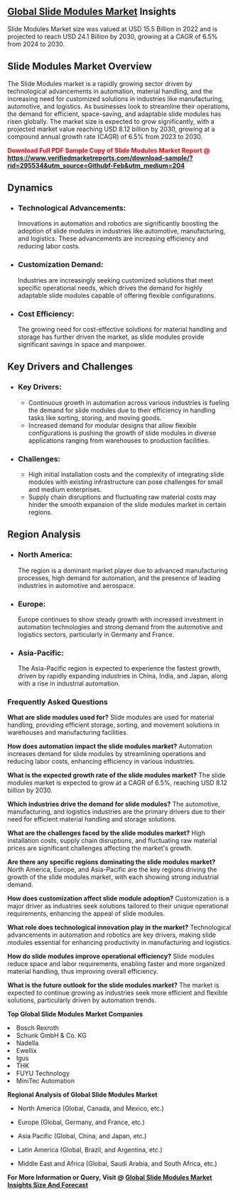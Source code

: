 <h2><a href="https://www.verifiedmarketreports.com/download-sample/?rid=295534&amp;utm_source=Githubf&amp;utm_medium=204" target="_blank">Global Slide Modules Market</a> Insights</h2><p>Slide Modules Market size was valued at USD 15.5 Billion in 2022 and is projected to reach USD 24.1 Billion by 2030, growing at a CAGR of 6.5% from 2024 to 2030.</p><p> <h2>Slide Modules Market Overview</h2> <p>The Slide Modules market is a rapidly growing sector driven by technological advancements in automation, material handling, and the increasing need for customized solutions in industries like manufacturing, automotive, and logistics. As businesses look to streamline their operations, the demand for efficient, space-saving, and adaptable slide modules has risen globally. The market size is expected to grow significantly, with a projected market value reaching USD 8.12 billion by 2030, growing at a compound annual growth rate (CAGR) of 6.5% from 2023 to 2030.</p> <p><strong><p><span class=""><span style="color: #ff0000;"><strong>Download Full PDF Sample Copy of Slide Modules Market Report</strong> @ </span><a href="https://www.verifiedmarketreports.com/download-sample/?rid=295534&amp;utm_source=Githubf-Feb&amp;utm_medium=204" target="_blank">https://www.verifiedmarketreports.com/download-sample/?rid=295534&amp;utm_source=Githubf-Feb&amp;utm_medium=204</a></span></p></strong></p> <h2>Dynamics</h2> <ul> <li><h3>Technological Advancements:</h3> Innovations in automation and robotics are significantly boosting the adoption of slide modules in industries like automotive, manufacturing, and logistics. These advancements are increasing efficiency and reducing labor costs.</li> <li><h3>Customization Demand:</h3> Industries are increasingly seeking customized solutions that meet specific operational needs, which drives the demand for highly adaptable slide modules capable of offering flexible configurations.</li> <li><h3>Cost Efficiency:</h3> The growing need for cost-effective solutions for material handling and storage has further driven the market, as slide modules provide significant savings in space and manpower.</li> </ul> <h2>Key Drivers and Challenges</h2> <ul> <li><h3>Key Drivers:</h3> <ul> <li>Continuous growth in automation across various industries is fueling the demand for slide modules due to their efficiency in handling tasks like sorting, storing, and moving goods.</li> <li>Increased demand for modular designs that allow flexible configurations is pushing the growth of slide modules in diverse applications ranging from warehouses to production facilities.</li> </ul> </li> <li><h3>Challenges:</h3> <ul> <li>High initial installation costs and the complexity of integrating slide modules with existing infrastructure can pose challenges for small and medium enterprises.</li> <li>Supply chain disruptions and fluctuating raw material costs may hinder the smooth expansion of the slide modules market in certain regions.</li> </ul> </li> </ul> <h2>Region Analysis</h2> <ul> <li><h3>North America:</h3> The region is a dominant market player due to advanced manufacturing processes, high demand for automation, and the presence of leading industries in automotive and aerospace.</li> <li><h3>Europe:</h3> Europe continues to show steady growth with increased investment in automation technologies and strong demand from the automotive and logistics sectors, particularly in Germany and France.</li> <li><h3>Asia-Pacific:</h3> The Asia-Pacific region is expected to experience the fastest growth, driven by rapidly expanding industries in China, India, and Japan, along with a rise in industrial automation.</li> </ul> <h3>Frequently Asked Questions</h3> <p><strong>What are slide modules used for?</strong> Slide modules are used for material handling, providing efficient storage, sorting, and movement solutions in warehouses and manufacturing facilities.</p> <p><strong>How does automation impact the slide modules market?</strong> Automation increases demand for slide modules by streamlining operations and reducing labor costs, enhancing efficiency in various industries.</p> <p><strong>What is the expected growth rate of the slide modules market?</strong> The slide modules market is expected to grow at a CAGR of 6.5%, reaching USD 8.12 billion by 2030.</p> <p><strong>Which industries drive the demand for slide modules?</strong> The automotive, manufacturing, and logistics industries are the primary drivers due to their need for efficient material handling and storage solutions.</p> <p><strong>What are the challenges faced by the slide modules market?</strong> High installation costs, supply chain disruptions, and fluctuating raw material prices are significant challenges affecting the market's growth.</p> <p><strong>Are there any specific regions dominating the slide modules market?</strong> North America, Europe, and Asia-Pacific are the key regions driving the growth of the slide modules market, with each showing strong industrial demand.</p> <p><strong>How does customization affect slide module adoption?</strong> Customization is a major driver as industries seek solutions tailored to their unique operational requirements, enhancing the appeal of slide modules.</p> <p><strong>What role does technological innovation play in the market?</strong> Technological advancements in automation and robotics are key drivers, making slide modules essential for enhancing productivity in manufacturing and logistics.</p> <p><strong>How do slide modules improve operational efficiency?</strong> Slide modules reduce space and labor requirements, enabling faster and more organized material handling, thus improving overall efficiency.</p> <p><strong>What is the future outlook for the slide modules market?</strong> The market is expected to continue growing as industries seek more efficient and flexible solutions, particularly driven by automation trends.</p> </p><p><strong>Top Global Slide Modules Market Companies</strong></p><div data-test-id=""><p><li>Bosch Rexroth</li><li> Schunk GmbH & Co. KG</li><li> Nadella</li><li> Ewellix</li><li> Igus</li><li> THK</li><li> FUYU Technology</li><li> MiniTec Automation</li></p><div><strong>Regional Analysis of&nbsp;Global Slide Modules Market</strong></div><ul><li dir="ltr"><p dir="ltr">North America&nbsp;(Global, Canada, and Mexico, etc.)</p></li><li dir="ltr"><p dir="ltr">Europe (Global, Germany, and France, etc.)</p></li><li dir="ltr"><p dir="ltr">Asia Pacific&nbsp;(Global, China, and Japan, etc.)</p></li><li dir="ltr"><p dir="ltr">Latin America&nbsp;(Global, Brazil, and Argentina, etc.)</p></li><li dir="ltr">Middle East and Africa&nbsp;(Global, Saudi Arabia, and South Africa, etc.)</li></ul><p><strong>For More Information or Query, Visit @&nbsp;</strong><strong><a href="https://www.verifiedmarketreports.com/product/slide-modules-market/?utm_source=Githubf&amp;utm_medium=204" target="_blank">Global Slide Modules Market Insights Size And Forecast</a></strong></p></div>
